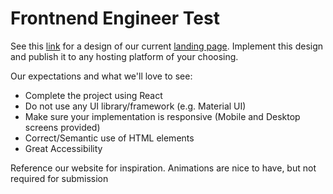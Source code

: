 # Frontnend Engineer Test

See this [link](https://www.figma.com/file/Hevc45ogbUy06wVFK6Yzta/Home-Page?node-id=0%3A1) for a design of our current [landing page](https://risevest.com).
Implement this design and publish it to any hosting platform of your choosing. 


Our expectations and what we'll love to see:
- Complete the project using React
- Do not use any UI library/framework (e.g. Material UI)
- Make sure your implementation is responsive (Mobile and Desktop screens provided)
- Correct/Semantic use of HTML elements
- Great Accessibility


Reference our website for inspiration. Animations are nice to have, but not required for submission